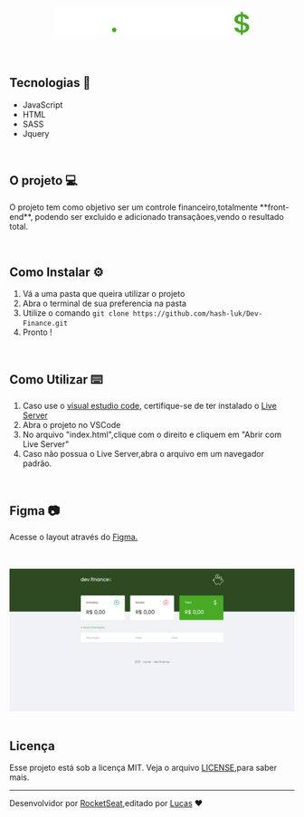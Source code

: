 <h1 align="center">
    <img src="./assets/logo.svg">
</h1>

<br/>

## Tecnologias 🚀

* JavaScript
* HTML
* SASS
* Jquery
  
<br/>

## O projeto 💻

<p>
    O projeto tem como objetivo ser um controle financeiro,totalmente **front-end**, podendo ser excluido e adicionado transaçãoes,vendo o resultado total.
</p>

<br />

## Como Instalar ⚙️

1. Vá a uma pasta que queira utilizar o projeto
2. Abra o terminal de sua preferencia na pasta
3. Utilize o comando  ``` git clone https://github.com/hash-luk/Dev-Finance.git ```
4. Pronto !

<br />

## Como Utilizar ⌨️

1. Caso use o [visual estudio code](https://code.visualstudio.com/), certifique-se de ter instalado o [Live Server](https://marketplace.visualstudio.com/items?itemName=ritwickdey.LiveServer)
2. Abra o projeto no VSCode
3. No arquivo "index.html",clique com o direito e cliquem em "Abrir com Live Server"
4. Caso não possua o Live Server,abra o arquivo em um navegador padrão.

<br />

## Figma 📷

Acesse o layout através do [Figma.](https://www.figma.com/file/7Vu9DzUaCZIV4nibzkjgB4/dev.finance%24-Maratona-Discover?node-id=0%3A1)

<br />
<br />

<img src="./assets/print.png">

<br />
<br />

## Licença

Esse projeto está sob a licença MIT. Veja o arquivo [LICENSE](LICENSE),para saber mais.

---

Desenvolvidor por [RocketSeat](https://rocketseat.com.br/),editado por [Lucas](https://github.com/hash-luk) ♥





